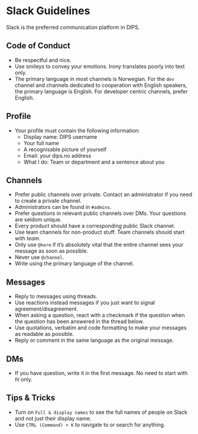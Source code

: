 # Slack Guidelines

Slack is the preferred communication platform in DIPS.

## Code of Conduct
- Be respectful and nice.
- Use smileys to convey your emotions. Irony translates poorly into text only.
- The primary language in most channels is Norwegian. For the `dev` channel and channels dedicated to cooperation with English speakers, the primary language is English. For developer centric channels, prefer English.

## Profile
- Your profile must contain the following information:
	- Display name: DIPS username
	- Your full name
	- A recognisable picture of yourself
	- Email: your dips.no address
	- What I do: Team or department and a sentence about you

## Channels
- Prefer public channels over private. Contact an administrator if you need to create a private channel.
- Administrators can be found in `#admins`.
- Prefer questions in relevant public channels over DMs. Your questions are seldom unique.
- Every product should have a corresponding public Slack channel.
- Use team channels for non-product stuff. Team channels should start with _team_.
- Only use `@here` if it’s absolutely vital that the entire channel sees your message as soon as possible.
- Never use `@channel`.
- Write using the primary language of the channel. 

## Messages
- Reply to messages using threads.
- Use reactions instead messages if you just want to signal agreement/disagreement.
- When asking a question, react with a checkmark if the question when the question has been answered in the thread below.
- Use quotations, verbatim and code formatting to make your messages as readable as possible.
- Reply or comment in the same language as the original message.

## DMs
- If you have question, write it in the first message. No need to start with _hi_ only.

## Tips & Tricks
- Turn on `Full & display names` to see the full names of people on Slack and not just their display name.
- Use `CTRL (Command) + K` to navigate to or search for anything.

